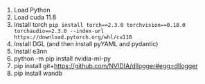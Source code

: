 1. Load Python
2. Load cuda 11.8
3. Install torch `pip install torch==2.3.0 torchvision==0.18.0 torchaudio==2.3.0 --index-url https://download.pytorch.org/whl/cu118`
4. Install DGL (and then install pyYAML and pydantic)
5. Install e3nn
6. python -m pip install nvidia-ml-py
7. pip install git+https://github.com/NVIDIA/dllogger#egg=dllogger
8. pip install wandb

